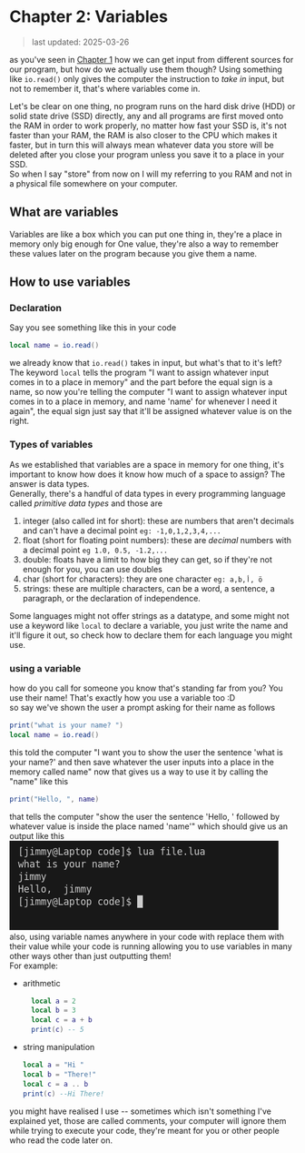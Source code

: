 # Chapter 2: Variables  
> last updated: 2025-03-26

as you've seen in [Chapter 1](./chapter_1.md) how we can get input from different sources for our program, but how do we actually use them though? Using something like `io.read()` only gives the computer the instruction to *take in* input, but not to remember it, that's where variables come in.  

Let's be clear on one thing, no program runs on the hard disk drive (HDD) or solid state drive (SSD) directly, any and all programs are first moved onto the RAM in order to work properly, no matter how fast your SSD is, it's not faster than your RAM, the RAM is also closer to the CPU which makes it faster, but in turn this will always mean whatever data you store will be deleted after you close your program unless you save it to a place in your SSD.  
So when I say "store" from now on I will my referring to you RAM and not in a physical file somewhere on your computer.  

## What are variables  
Variables are like a box which you can put one thing in, they're a place in memory only big enough for One value, they're also a way to remember these values later on the program because you  give them a name.  

## How to use variables

### Declaration  
Say you see something like this in your code
```lua
local name = io.read()
```
we already know that `io.read()` takes in input, but what's that to it's left? The keyword `local` tells the program "I want to assign whatever input comes in to a place in memory" and the part before the equal sign is a name, so now you're telling the computer "I want to assign whatever input comes in to a place in memory, and name 'name' for whenever I need it again", the equal sign just say that it'll be assigned whatever value is on the right.  

### Types of variables
As we established that variables are a space in memory for one thing, it's important to know how does it know how much of a space to assign? The answer is data types.  
Generally, there's a handful of data types in every programming language called *primitive data types* and those are
1. integer (also called int for short): these are numbers that aren't decimals and can't have a decimal point `eg: -1,0,1,2,3,4,...`
2. float (short for floating point numbers): these are *decimal* numbers with a decimal point `eg 1.0, 0.5, -1.2,...`
3. double: floats have a limit to how big they can get, so if they're not enough for you, you can use doubles
4. char (short for characters): they are one character `eg: a,b,أ, ö`
5. strings: these are multiple characters, can be a word, a sentence, a paragraph, or the declaration of independence.

Some languages might not offer strings as a datatype, and some might not use a keyword like `local` to declare a variable, you just write the name and it'll figure it out, so check how to declare them for each language you might use.

### using a variable
how do you call for someone you know that's standing far from you? You use their name! That's exactly how you use a variable too :D  
so say we've shown the user a prompt asking for their name as follows
```lua
print("what is your name? ")
local name = io.read()
```
this told the computer "I want you to show the user the sentence 'what is your name?' and then save whatever the user inputs into a place in the memory called name"
now that gives us a way to use it by calling the "name" like this
```lua
print("Hello, ", name)
```
that tells the computer "show the user the sentence 'Hello, ' followed by whatever value is inside the place named 'name'" which should give us an output like this  
![using a variable](./images/input_with_variable.png)  
also, using variable names anywhere in your code with replace them with their value while your code is running allowing you to use variables in many other ways other than just outputting them!  
For example:  
- arithmetic
  ```lua
    local a = 2
    local b = 3
    local c = a + b 
    print(c) -- 5
  ```
- string manipulation
  ```lua
  local a = "Hi "
  local b = "There!"
  local c = a .. b 
  print(c) --Hi There!
  ```
you might have realised I use -- sometimes which isn't something I've explained yet, those are called comments, your computer will ignore them while trying to execute your code, they're meant for you or other people who read the code later on.
